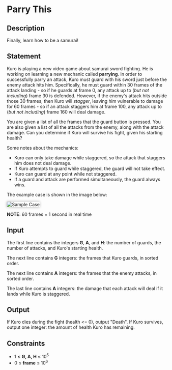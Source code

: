 # Parry This
## Description
Finally, learn how to be a samurai!

## Statement
Kuro is playing a new video game about samurai sword fighting. He is working on learning a new mechanic called **parrying**. In order to successfully parry an attack, Kuro must guard with his sword just before the enemy attack hits him. Specifically, he must guard within 30 frames of the attack landing - so if he guards at frame 0, any attack up to (*but not including*) frame 30 is defended. However, if the enemy's attack hits outside those 30 frames, then Kuro will *stagger*, leaving him vulnerable to damage for 60 frames - so if an attack staggers him at frame 100, any attack up to (*but not including*) frame 160 will deal damage.

You are given a list of all the frames that the guard button is pressed. You are also given a list of all the attacks from the enemy, along with the attack damage. Can you determine if Kuro will survive his fight, given his starting health?

Some notes about the mechanics:

* Kuro can only take damage while staggered, so the attack that staggers him does not deal damage.
* If Kuro attempts to guard while staggered, the guard will not take effect.
* Kuro can guard at any point while not staggered.
* If a guard and attack are performed simultaneously, the guard always wins.

The example case is shown in the image below:

![Sample Case](https://i.ibb.co/BGjKCmz/parry-this.png)

**NOTE**: 60 frames = 1 second in real time

<style>
img {
  max-width: 100%;
	  box-shadow: 0 0 8px 0 rgba(0, 0, 0, 0.3);
	}
</style>

## Input
The first line contains the integers **G**, **A**, and **H**: the number of guards, the number of attacks, and Kuro's starting health.

The next line contains **G** integers: the frames that Kuro guards, in sorted order.

The next line contains **A** integers: the frames that the enemy attacks, in sorted order.

The last line contains **A** integers: the damage that each attack will deal if it lands while Kuro is staggered.

## Output
If Kuro dies during the fight (health <= 0), output "Death". If Kuro survives, output one integer: the amount of health Kuro has remaining.

## Constraints
* 1 &le; **G, A, H** &le; 10<sup>5</sup>
* 0 &le; **frame** &le; 10<sup>6</sup>